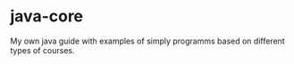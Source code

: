 # java-core
My own java guide with examples of simply programms based on different types of courses.
